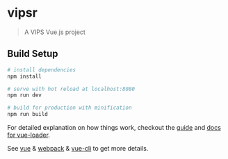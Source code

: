 # vipsr

> A VIPS Vue.js project

## Build Setup

``` bash
# install dependencies
npm install

# serve with hot reload at localhost:8080
npm run dev

# build for production with minification
npm run build
```

For detailed explanation on how things work, checkout the [guide](http://vuejs-templates.github.io/webpack/) and [docs for vue-loader](http://vuejs.github.io/vue-loader).

See [vue](http://cn.vuejs.org/) & [webpack](http://webpack.github.io/) & [vue-cli](https://github.com/vuejs/vue-cli) to get more details.
